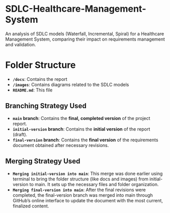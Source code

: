 # SDLC-Healthcare-Management-System
An analysis of SDLC models (Waterfall, Incremental, Spiral) for a Healthcare Management System, comparing their impact on requirements management and validation.
# Folder Structure
- **`/docs`**: Contains the report
- **`/images`**: Contains diagrams related to the SDLC models
- **`README.md`**: This file
## Branching Strategy Used
- **`main` branch**: Contains the **final, completed version** of the project report. 
- **`initial-version` branch**: Contains the **initial version** of the report (draft). 
- **`final-version` branch**: Contains the **final version** of the requirements document obtained after necessary revisions.
## Merging Strategy Used
- **`Merging initial-version into main`**: This merge was done earlier using terminal to bring the folder structure (like docs and images) from initial-version to main. It sets up the necessary files and folder organization.
- **`Merging final-version into main`**: After the final revisions were completed, the final-version branch was merged into main through GitHub’s online interface to update the document with the most current, finalized content.
